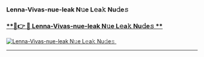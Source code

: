 ### Lenna-Vivas-nue-leak N𝚞e L𝚎a𝚔 Nu𝚍e𝚜   

### [ **🔗👉 🔴 Lenna-Vivas-nue-leak N𝚞e L𝚎a𝚔 Nu𝚍e𝚜 **](https://taap.it/xNRuk4)  

[![Lenna-Vivas-nue-leak N𝚞e L𝚎a𝚔 Nu𝚍e𝚜 ](https://i.imgur.com/0qMVB7G.gif)](https://taap.it/xNRuk4)  

___  
